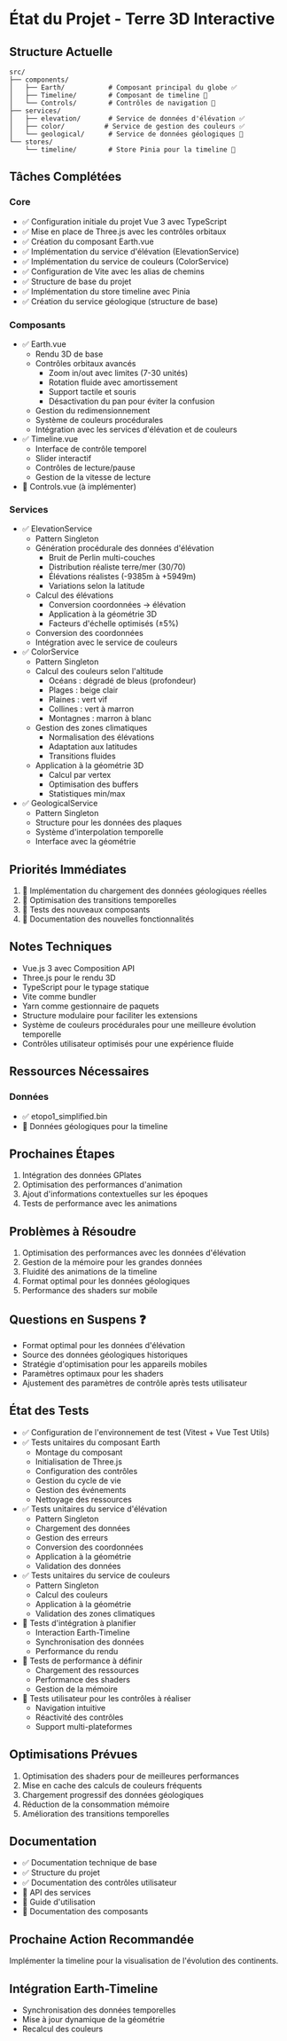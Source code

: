# État du Projet - Terre 3D Interactive

## Structure Actuelle
```
src/
├── components/
│   ├── Earth/           # Composant principal du globe ✅
│   ├── Timeline/        # Composant de timeline 🔄
│   └── Controls/        # Contrôles de navigation 🔄
├── services/
│   ├── elevation/       # Service de données d'élévation ✅
│   ├── color/          # Service de gestion des couleurs ✅
│   └── geological/      # Service de données géologiques 🔄
└── stores/
    └── timeline/        # Store Pinia pour la timeline 🔄
```

## Tâches Complétées

### Core
- ✅ Configuration initiale du projet Vue 3 avec TypeScript
- ✅ Mise en place de Three.js avec les contrôles orbitaux
- ✅ Création du composant Earth.vue
- ✅ Implémentation du service d'élévation (ElevationService)
- ✅ Implémentation du service de couleurs (ColorService)
- ✅ Configuration de Vite avec les alias de chemins
- ✅ Structure de base du projet
- ✅ Implémentation du store timeline avec Pinia
- ✅ Création du service géologique (structure de base)

### Composants
- ✅ Earth.vue
  - Rendu 3D de base
  - Contrôles orbitaux avancés
    - Zoom in/out avec limites (7-30 unités)
    - Rotation fluide avec amortissement
    - Support tactile et souris
    - Désactivation du pan pour éviter la confusion
  - Gestion du redimensionnement
  - Système de couleurs procédurales
  - Intégration avec les services d'élévation et de couleurs
- ✅ Timeline.vue
  - Interface de contrôle temporel
  - Slider interactif
  - Contrôles de lecture/pause
  - Gestion de la vitesse de lecture
- 🔄 Controls.vue (à implémenter)

### Services
- ✅ ElevationService
  - Pattern Singleton
  - Génération procédurale des données d'élévation
    - Bruit de Perlin multi-couches
    - Distribution réaliste terre/mer (30/70)
    - Élévations réalistes (-9385m à +5949m)
    - Variations selon la latitude
  - Calcul des élévations
    - Conversion coordonnées → élévation
    - Application à la géométrie 3D
    - Facteurs d'échelle optimisés (±5%)
  - Conversion des coordonnées
  - Intégration avec le service de couleurs
- ✅ ColorService
  - Pattern Singleton
  - Calcul des couleurs selon l'altitude
    - Océans : dégradé de bleus (profondeur)
    - Plages : beige clair
    - Plaines : vert vif
    - Collines : vert à marron
    - Montagnes : marron à blanc
  - Gestion des zones climatiques
    - Normalisation des élévations
    - Adaptation aux latitudes
    - Transitions fluides
  - Application à la géométrie 3D
    - Calcul par vertex
    - Optimisation des buffers
    - Statistiques min/max
- ✅ GeologicalService
  - Pattern Singleton
  - Structure pour les données des plaques
  - Système d'interpolation temporelle
  - Interface avec la géométrie

## Priorités Immédiates
1. 🔄 Implémentation du chargement des données géologiques réelles
2. 🔄 Optimisation des transitions temporelles
3. 🔄 Tests des nouveaux composants
4. 🔄 Documentation des nouvelles fonctionnalités

## Notes Techniques
- Vue.js 3 avec Composition API
- Three.js pour le rendu 3D
- TypeScript pour le typage statique
- Vite comme bundler
- Yarn comme gestionnaire de paquets
- Structure modulaire pour faciliter les extensions
- Système de couleurs procédurales pour une meilleure évolution temporelle
- Contrôles utilisateur optimisés pour une expérience fluide

## Ressources Nécessaires
### Données
- ✅ etopo1_simplified.bin
- 🔄 Données géologiques pour la timeline

## Prochaines Étapes
1. Intégration des données GPlates
2. Optimisation des performances d'animation
3. Ajout d'informations contextuelles sur les époques
4. Tests de performance avec les animations

## Problèmes à Résoudre
1. Optimisation des performances avec les données d'élévation
2. Gestion de la mémoire pour les grandes données
3. Fluidité des animations de la timeline
4. Format optimal pour les données géologiques
5. Performance des shaders sur mobile

## Questions en Suspens ❓
- Format optimal pour les données d'élévation
- Source des données géologiques historiques
- Stratégie d'optimisation pour les appareils mobiles
- Paramètres optimaux pour les shaders
- Ajustement des paramètres de contrôle après tests utilisateur

## État des Tests
- ✅ Configuration de l'environnement de test (Vitest + Vue Test Utils)
- ✅ Tests unitaires du composant Earth
  - Montage du composant
  - Initialisation de Three.js
  - Configuration des contrôles
  - Gestion du cycle de vie
  - Gestion des événements
  - Nettoyage des ressources
- ✅ Tests unitaires du service d'élévation
  - Pattern Singleton
  - Chargement des données
  - Gestion des erreurs
  - Conversion des coordonnées
  - Application à la géométrie
  - Validation des données
- ✅ Tests unitaires du service de couleurs
  - Pattern Singleton
  - Calcul des couleurs
  - Application à la géométrie
  - Validation des zones climatiques
- 🔄 Tests d'intégration à planifier
  - Interaction Earth-Timeline
  - Synchronisation des données
  - Performance du rendu
- 🔄 Tests de performance à définir
  - Chargement des ressources
  - Performance des shaders
  - Gestion de la mémoire
- 🔄 Tests utilisateur pour les contrôles à réaliser
  - Navigation intuitive
  - Réactivité des contrôles
  - Support multi-plateformes

## Optimisations Prévues
1. Optimisation des shaders pour de meilleures performances
2. Mise en cache des calculs de couleurs fréquents
3. Chargement progressif des données géologiques
4. Réduction de la consommation mémoire
5. Amélioration des transitions temporelles

## Documentation
- ✅ Documentation technique de base
- ✅ Structure du projet
- ✅ Documentation des contrôles utilisateur
- 🔄 API des services
- 🔄 Guide d'utilisation
- 🔄 Documentation des composants

## Prochaine Action Recommandée
Implémenter la timeline pour la visualisation de l'évolution des continents. 

## Intégration Earth-Timeline
- Synchronisation des données temporelles
- Mise à jour dynamique de la géométrie
- Recalcul des couleurs 